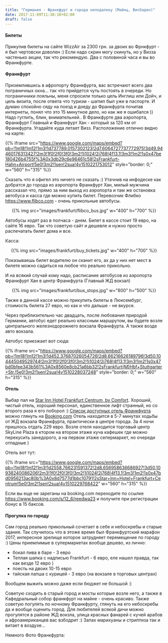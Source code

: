```yaml
---
title: "Германия - Франкфурт и города неподалеку (Майнц, Висбаден)"
date: 2017-11-09T11:38:10+02:00
draft: false
---
```


<h4>Билеты</h4>

Прикупив билеты на сайте WizzAir за 2300 грн. за двоих во Фрнкфурт - я был чертовски доволен :)
Если надо скрин могу скинуть, но у Визза частенько акции, так что рекомендую. Два с половиной часа и вы во Франкфурте.

<h4>Франкфурт</h4>

Приземлившись в афропорту Франкфурта, вас встречают всего два пограничных окна... так что прийдется чуть постоять в очереди.
Но пограничники лояльны, меня спросили только цель Инглиш или Дойч, и цель визита, после ответа что туризм - шатмп был уже в паспорте.
И думаю спокойно сяду на поезд и доеду до Франкфурта почитав интернеты, понял что это 15 минутное дело, но как же я ошибался ))
Надо гуглить, блин, внимательней.. В Франкфурте два аэропорта, Франкфурт Главный и Франкфурт Хан - который за 120 км от Франкфурта. 
Угадайте куда летает Визз. Расположение отлично видно на карте:

{{% iframe src="https://www.google.com/maps/embed?pb=!1m18!1m12!1m3!1d737789.0157302123!2d7.6064727737772975!3d49.94460176313427!2m3!1f0!2f0!3f0!3m2!1i1024!2i768!4f13.1!3m3!1m2!1s0x47be180426b4755f%3A0x3db29c6e96461c58!2sFrankfurt-Hahn+Airport!5e0!3m2!1sen!2sua!4v1510221753012" style="border: 0;" w="560" h="315" %}}

Сказать что я офигел это ничего не сказать :) 
Утачнив на инфодеске как добратся до города из аэропорта Франкфурт Хан, милый мужчина рассказал что, прямо за ним выход из аэропорта и там же остановка автобуса 
и касса где можно купить билет. Перевозчик Флибко https://www.flibco.com - очень прикольные автобусы. 

<center>{{% img src="images/frankfurt/flibco_bus.jpg" w="400" h="700" %}}</center>

Автобусы ходят раз в полчаса - днем.
Билет в кассе стоит 19 евро, на сайте 16 евро. Так что советую сайт и дешевле и нужно просто распечатать билет дома и все.

Касса:
<center>{{% img src="images/frankfurt/buy_tickets.jpg" w="400" h="700" %}}</center>
 
Показываешь билет водителю он сканит его, ах да у них нет мест в билете можно садиться на любое что реально прикольно.

И на всякий случай кому надо, расписание автобусов из аэропорта Франкфурт Хан в центр Франкфурта (Главный ЖД вокзал)

<center>{{% img src="images/frankfurt/bus_stops.jpg" w="800" h="500" %}}</center>
 
Также в данной кассе можно прикупить билеты в Люксембург, стоимость билета 27 евро, но как и что дальше - не вкурсе.

Через приблизительно час двадцать, после любования природой Германии, автобус едет реально классным маршрутом, вы будете возле центрального железнодорожнего вокзала Франкфурта.
А также возде авто вокзала.

Автобус приезжает вот сюда:

{{% iframe src="https://www.google.com/maps/embed?pb=!1m18!1m12!1m3!1d452.37687026054726!2d8.66216626189796!3d50.104445049529744!2m3!1f0!2f0!3f0!3m2!1i1024!2i768!4f13.1!3m3!1m2!1s0x47bd0bfee343b561%3A0x8560e8cb21a6bb32!2sFrankfurt(M)Hbf+Stuttgarter+Str.!5e0!3m2!1sen!2sua!4v1510228037248" style="border: 0;" w="560" h="315" %}}

<h4>Отель</h4>

Выбар пал на <a href="http://www.booking.com/hotel/de/star-inn-frankfurt-centrum.html?aid=1337883&no_rooms=1&group_adults=1" target="_blank">Star Inn Hotel Frankfurt Centrum, by Comfort</a>. 
Хороший, чистый отель, хороший персонал, единственное лифт странный, но со второго раза я его поборол :) 
<a href="http://www.booking.com/searchresults.html?city=-1771148&aid=1337883&no_rooms=1&group_adults=1">Список доступных отель Франкфурта</a> 
можно глянуть на 
<a href="http://www.booking.com/searchresults.html?city=-1771148&aid=1337883&no_rooms=1&group_adults=1">Booking.com</a>
Отель находится в 5-7 минутах ходьбы от ЖД вокзала Франкфурта, практически в центре города. За 4 ночи пришлось отдать 229 евро.
Возле отеля находится торговый центр SkyLine Plaza в ктором на втором этаже куча кафешек где можно перекусить занедорого, а на первом этаже сепермаркет, но очереди отпадные )

Отель вот тут:

{{% iframe src="https://www.google.com/maps/embed?pb=!1m18!1m12!1m3!1d2558.766231591372!2d8.656958636686927!3d50.10938240086206!2m3!1f0!2f0!3f0!3m2!1i1024!2i768!4f13.1!3m3!1m2!1s0x47bd0956213ac80b%3A0x8d7577d1bbc10791!2sStar+Inn+Hotel+Frankfurt+Centrum!5e0!3m2!1sen!2sua!4v1510229768422" w="560" h="315" %}}

Если вы еще не зареганы на booking.com переходите по ссылке <a target="_blank" href="https://www.booking.com/s/12_6/reedwa23">https://www.booking.com/s/12_6/reedwa23</a> и получите при регистрации бонус в 15 баксов.

<h4>Прогулка по городу</h4>

Сам город реально прикольный сочетает в себе и небоскребы и старые здания. Так случилось что в этоже время был Франкфуртский марафон 2017, интересное зрелище которое затрудняет перемещение по городу :)
Цены приемлимые в супермаркетах вообще дешево, из лично:

- бокал пива в баре - 3 евро
- Теплая шапка с надписью Frankfurt - 6 евро, еле нашел правда, так как везде 12 евро )
- поесть на двоих 10-15 евро
- тайская лапша с курицей - 3 евро (на вокзале в торговых центрах)

Вообщем выжить можно даже если бюджет не большой :)

Советую сходить в старый город и мосты которые возле него, а также в Кафедральный собор франкфурт на майне - очень красиво. 
Также советую погулять по ночному Франкфурту, глянуть на его небоскребы да и вообще оценить город.
Для любителей всякой дичи можно прогулятся в районе ЖД вокзла, улица красных фанарей с кучей арабов и афроамериканцев вас взбодрит :)
Запах марихуаны и стриптиза так и витает в воздухе... 

Немного Фото Франкфурта:

  

<br>  